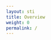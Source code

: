 ```yaml
---
layout: sti
title: Overview
weight: 0
permalink: /
---
```


<html lang="en"><head>
    <meta charset="UTF-8">
    <meta name="viewport" content="width=device-width, initial-scale=1.0">
    <title>Save The Island | Home</title>
    <link rel="stylesheet" href="https://tfngamesofficial.github.io/assets/css/navbar.css">
	  <link rel="shortcut icon" type="image/x-icon" href="{{ '/assets/favicon.ico' | relative_url }}">
	    <script>
        function loginWithEpic() {
            // Redirect the user to the Epic Games login page
            window.location.href = `https://www.epicgames.com/id/authorize?client_id=xyza7891D9UWmFmhLv4Qyprz2w9AQiof&redirect_uri=${window.location.href}&response_type=code&scope=basic_profile`;
        }

        // Function to decode the JWT token and display the displayName
        function decodeToken(token) {
            try {
                // Decode the payload of the token
                const payload = JSON.parse(atob(token.split('.')[1]));

                // Extract the displayName from the payload
                const displayName = payload.dn;

                // Update the button text to display the displayName
                document.getElementById("loggedInMessage").innerText = displayName;
            } catch (e) {
                console.error("Failed to decode token:", e);
                logout();
            }
        }

        // Function to save the access token in localStorage
        function saveAccessToken(accessToken) {
            localStorage.setItem('accessToken', accessToken);
        }

        // Function to check login status based on the access token in localStorage
        function checkLoginStatus() {
            const accessToken = localStorage.getItem('accessToken');
            if (accessToken) {
                // User is logged in
                decodeToken(accessToken);
                return true;
            } else {
                // User is not logged in
                document.getElementById("loggedInMessage").innerText = "LOGIN";
                return false;
            }
        }

        // Function to log out and remove the access token from localStorage
        function logout() {
            localStorage.removeItem('accessToken');
            // Additional actions for logging out, e.g., redirect to a logout page
        }

        // Example usage
        document.addEventListener("DOMContentLoaded", () => {
            const urlParams = new URLSearchParams(window.location.search);
            const code = urlParams.get('code');

            if (code) {
                // Make a request to the token endpoint to exchange the code for an access token
                fetch('https://corsproxy.io/?' + encodeURIComponent('https://api.epicgames.dev/epic/oauth/v2/token'), {
                    method: 'POST',
                    headers: {
                        'Content-Type': 'application/x-www-form-urlencoded',
                        'Authorization': 'Basic eHl6YTc4OTFEOVVXbUZtaEx2NFF5cHJ6Mnc5QVFpb2Y6RUNSSzhFTS9vbWRoUnlmK1dhNklqTGVOZHZVSE5rYTY3RHNuM1FuMEw0QQ==' // Replace with your client credentials
                    },
                    body: 'deployment_id=864f12bc0bdf472ea2a8c7c4b1485c25&grant_type=authorization_code&code=' + code
                })
                    .then(response => response.json())
                    .then(data => {
                        // Extract the access token from the response
                        const accessToken = data.access_token;
                        // Save the access token to localStorage
                        saveAccessToken(accessToken);
                        // Decode the access token and display the displayName
                        decodeToken(accessToken);
                    })
                    .catch(error => console.error('Error:', error));
            } else {
                // Check login status if there is no authorization code
                checkLoginStatus();
            }
        });
    </script>
    <style>
        body {
            background-color: #141414 !important;
            color: #fff;
            font-family: Arial, sans-serif;
            margin: 0;
            padding: 0;
        }
/* Rounded Picture Styles */
.rounded-picture {
    text-align: center;
    margin-top: 20px;
padding: 25px;
    position: relative; /* Set the position to relative for absolute positioning */
}

.rounded-picture img {
    max-height: 500px;
    min-height: 500px;
    width: 1328px;
    padding: 25px;
    margin-top: -50px;
    border-radius: 40px;
    object-fit: cover; /* or use 'cover' based on your preference */
}

 .overlay {
    max-height: 500px;
    min-height: 500px;
    width: 1328px;
    margin-top: -25;
    margin-left: 84px;
    border-radius: 15px;
    text-align: center;
    position: absolute;
    background-color: rgba(0, 0, 0, 0.72);
    } 

.image-text {
    position: absolute;
    top: 45%;
    left: 50%;
    transform: translate(-50%, -50%);
    color: #fff;
}

.image-text h2 {
    font-size: 80px;
    margin-bottom: 10px;
line-height: 45px;
}

.image-text p {
    font-size: 30px;
line-height: -45px;
    color: #ddd;
}

	    /* Bootstrap-ähnliche Button-Klasse */
.btn {
  display: inline-block;
  font-weight: 400;
  text-align: center;
  white-space: nowrap;
  vertical-align: middle;
  user-select: none;
  border: 1px solid transparent;
  padding: 0.375rem 0.75rem;
  font-size: 1rem;
  line-height: 1.5;
  border-radius: 0.25rem;
  transition: color 0.15s ease-in-out, background-color 0.15s ease-in-out, border-color 0.15s ease-in-out, box-shadow 0.15s ease-in-out;
  cursor: pointer;
}

/* Bootstrap-ähnliche primäre Button-Farbe */
.btn-primary {
  color: #fff;
  background-color: #a60303;
  border-color: #a60303;
}

/* Bootstrap-ähnliche Hover- und Focus-Effekte */
.btn:hover, .btn:focus {
  color: #fff;
  background-color: #A60F0F;
  border-color: #A60F0F;
}

/* Bootstrap-ähnliche aktive und gedrückte Effekte */
.btn:active {
  color: #fff;
  background-color: #A60F0F;
  border-color: #A60F0F;
  box-shadow: 0 0.2rem 0.5rem rgba(167, 7, 7, 0.5);
}

/* Bootstrap-ähnliche deaktivierte Button-Stile */
.btn:disabled {
  color: #fff;
  background-color: #6c757d;
  border-color: #6c757d;
  cursor: not-allowed;
}

	            /* Rounded Boxes Styles */
        .rounded-box-container {
	    text-align: center;
            display: flex;
            justify-content: space-around;
    	   /* margin: -10px; */
	    padding-left: 90px;
	    padding-right: 90px;
        }

	roundtext {
		color: rgba(255, 255, 255, 0,1);
		padding: 15px;
}

        .rounded-box {
            background-color: #141414;
            border: 1px solid #272727;
            border-radius: 10px;
            padding: 10px;
            text-align: center;
            width: 30%; /* Adjusted width for responsiveness */
        }

        /* FAQ Styles */
        h3, h4 {
            color: #fff;
        }

        p {
            font-size: 16px;
            color: #aaa;
        }

        /* Support Page Styles */
        .support-text {
            margin-top: 20px;
        }
        text {
    font-size: 16px;
    font-weight: 700;
    line-height: 40px;
    text-transform: capitalize;
padding: 6px;
    }
.left {
    font-size: 11px;
    line-height: 16px;
    text-transform: capitalize !important;
    padding: 6px;
    padding-top: 17px;
    padding-left: calc(100% - 30%);
    }
.btn1.dropdown-toggle {
    font-size: 11px;
    line-height: 40px;
  color: #fff;
  text-transform: uppercase;
  border: 0px solid #dee2e6; /* Menu border */
  outline: none;
  box-shadow: none;
}

.dropdown-menu {
  background-color: rgb(39, 39, 39); /* Menu background color */
  box-shadow: 0 0 10px rgba(0, 0, 0, 0.1); /* Menu shadow */
  border: 0px solid #dee2e6; /* Menu border */
}

nav a.dropdown-item {
  color: #fff; /* Text color of dropdown items */
  padding: 8px 16px; /* Padding of dropdown items */
  text-decoration: none; /* No underline for links */
  display: block; /* Display each item as a block */
}

/* Highlight effect on hover of a dropdown item */
nav a.dropdown-item:hover {
  background-color: rgb(45, 45, 45); /* Background color on hover */
  color: #fff; /* Text color on hover */
}
</style>
</head>
<body>

    <!-- Custom Navbar
    <nav>
        <text href="#">Save The Island</text>
        <a href="#" class="active">OVERVIEW</a>
        <a href="/save-the-island/help" class="nav-link">HELP</a>
	    <a class="nav-link" id="loggedInMessage" onclick="loginWithEpic()">LOGIN</a>
	    <div class="left">
	    <button style="background-color:rgb(39,39,39); color:#fff; border-color:#ffffff00;" onclick="logout()">Logout</button>
	    </div>
    </nav> -->


    <div class="rounded-picture">
    <img src="https://wallpaper.dog/large/10812313.jpg" alt="Save The Island">
    <div class="image-text">
        <h2>Save The Island</h2>
        <p>The Save The Island event quests are now available! Earn In-Game rewards and more. By joining you will add "Save The Island" to your Epic Games account!</p>
<button class="btn btn-primary" onclick="saveAccessToken()">Try it now!</button>

    </div>
</div>
<center><h4>Steps</h4></center>
	<div class="rounded-box-container">
	<div class="rounded-box">
            <!-- <img src="https://cdn2.unrealengine.com/earn-rewards-120x120-ccb3638290e7.png"> -->
            <h3>JOIN</h3>
            <roundtext>Login with our DevGames account and join the event.</roundtext>
        </div>
	<div class="rounded-box">
            <!-- <img src="https://cdn2.unrealengine.com/earn-rewards-120x120-ccb3638290e7.png"> -->
            <h3>COMPLETE QUESTS</h3>
            <roundtext>Complete quests for new stages and to get in-game rewards.</roundtext>
        </div>
	<div class="rounded-box">
            <!-- <img src="https://cdn2.unrealengine.com/earn-rewards-120x120-ccb3638290e7.png"> -->
            <h3>MORE FUN</h3>
            <roundtext>Complete additional "Fun Quests" in Battle Royale for additional xp.</roundtext>
        </div></div>
</body></html>
